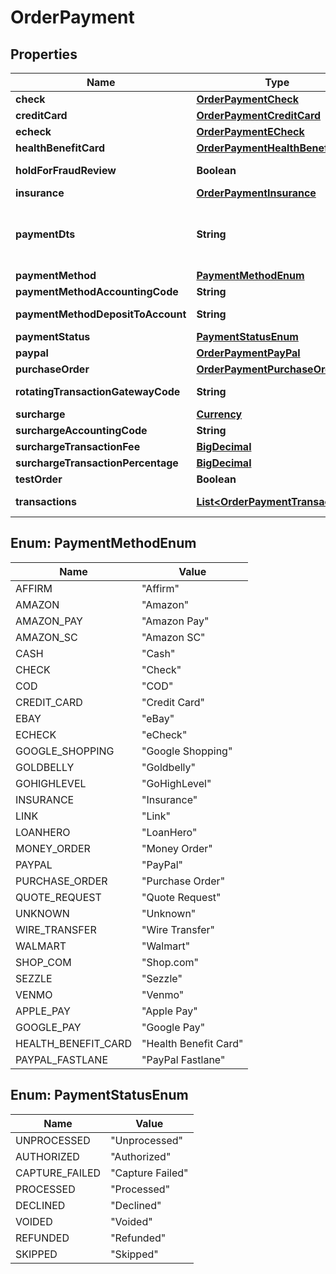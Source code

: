 
# OrderPayment

## Properties
Name | Type | Description | Notes
------------ | ------------- | ------------- | -------------
**check** | [**OrderPaymentCheck**](OrderPaymentCheck.md) |  |  [optional]
**creditCard** | [**OrderPaymentCreditCard**](OrderPaymentCreditCard.md) |  |  [optional]
**echeck** | [**OrderPaymentECheck**](OrderPaymentECheck.md) |  |  [optional]
**healthBenefitCard** | [**OrderPaymentHealthBenefitCard**](OrderPaymentHealthBenefitCard.md) |  |  [optional]
**holdForFraudReview** | **Boolean** | True if order has been held for fraud review |  [optional]
**insurance** | [**OrderPaymentInsurance**](OrderPaymentInsurance.md) |  |  [optional]
**paymentDts** | **String** | Date/time that the payment was successfully processed, for new orders, this field is only considered if channel_partner.skip_payment_processing is true |  [optional]
**paymentMethod** | [**PaymentMethodEnum**](#PaymentMethodEnum) | Payment method |  [optional]
**paymentMethodAccountingCode** | **String** | Payment method QuickBooks code |  [optional]
**paymentMethodDepositToAccount** | **String** | Payment method QuickBooks deposit account |  [optional]
**paymentStatus** | [**PaymentStatusEnum**](#PaymentStatusEnum) | Payment status |  [optional]
**paypal** | [**OrderPaymentPayPal**](OrderPaymentPayPal.md) |  |  [optional]
**purchaseOrder** | [**OrderPaymentPurchaseOrder**](OrderPaymentPurchaseOrder.md) |  |  [optional]
**rotatingTransactionGatewayCode** | **String** | Rotating transaction gateway code used to process this order |  [optional]
**surcharge** | [**Currency**](Currency.md) |  |  [optional]
**surchargeAccountingCode** | **String** | Surcharge accounting code |  [optional]
**surchargeTransactionFee** | [**BigDecimal**](BigDecimal.md) | Surcharge transaction fee |  [optional]
**surchargeTransactionPercentage** | [**BigDecimal**](BigDecimal.md) | Surcharge transaction percentage |  [optional]
**testOrder** | **Boolean** | True if this is a test order |  [optional]
**transactions** | [**List&lt;OrderPaymentTransaction&gt;**](OrderPaymentTransaction.md) | Transactions associated with processing this payment |  [optional]


<a name="PaymentMethodEnum"></a>
## Enum: PaymentMethodEnum
Name | Value
---- | -----
AFFIRM | &quot;Affirm&quot;
AMAZON | &quot;Amazon&quot;
AMAZON_PAY | &quot;Amazon Pay&quot;
AMAZON_SC | &quot;Amazon SC&quot;
CASH | &quot;Cash&quot;
CHECK | &quot;Check&quot;
COD | &quot;COD&quot;
CREDIT_CARD | &quot;Credit Card&quot;
EBAY | &quot;eBay&quot;
ECHECK | &quot;eCheck&quot;
GOOGLE_SHOPPING | &quot;Google Shopping&quot;
GOLDBELLY | &quot;Goldbelly&quot;
GOHIGHLEVEL | &quot;GoHighLevel&quot;
INSURANCE | &quot;Insurance&quot;
LINK | &quot;Link&quot;
LOANHERO | &quot;LoanHero&quot;
MONEY_ORDER | &quot;Money Order&quot;
PAYPAL | &quot;PayPal&quot;
PURCHASE_ORDER | &quot;Purchase Order&quot;
QUOTE_REQUEST | &quot;Quote Request&quot;
UNKNOWN | &quot;Unknown&quot;
WIRE_TRANSFER | &quot;Wire Transfer&quot;
WALMART | &quot;Walmart&quot;
SHOP_COM | &quot;Shop.com&quot;
SEZZLE | &quot;Sezzle&quot;
VENMO | &quot;Venmo&quot;
APPLE_PAY | &quot;Apple Pay&quot;
GOOGLE_PAY | &quot;Google Pay&quot;
HEALTH_BENEFIT_CARD | &quot;Health Benefit Card&quot;
PAYPAL_FASTLANE | &quot;PayPal Fastlane&quot;


<a name="PaymentStatusEnum"></a>
## Enum: PaymentStatusEnum
Name | Value
---- | -----
UNPROCESSED | &quot;Unprocessed&quot;
AUTHORIZED | &quot;Authorized&quot;
CAPTURE_FAILED | &quot;Capture Failed&quot;
PROCESSED | &quot;Processed&quot;
DECLINED | &quot;Declined&quot;
VOIDED | &quot;Voided&quot;
REFUNDED | &quot;Refunded&quot;
SKIPPED | &quot;Skipped&quot;



